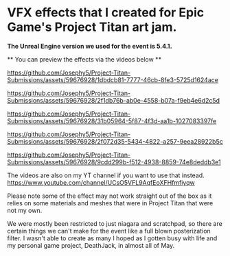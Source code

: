 # VFX effects that I created for Epic Game's Project Titan art jam. #

**The Unreal Engine version we used for the event is 5.4.1.**

** You can preview the effects via the videos below **

https://github.com/Josephy5/Project-Titan-Submissions/assets/59676928/1dbdcb81-7777-46cb-8fe3-5725d1624ace


https://github.com/Josephy5/Project-Titan-Submissions/assets/59676928/2f1db76b-ab0e-4558-b07a-f9eb4e6d2c5d



https://github.com/Josephy5/Project-Titan-Submissions/assets/59676928/31b05964-5f87-4f3d-aa1b-1027083397fe



https://github.com/Josephy5/Project-Titan-Submissions/assets/59676928/2f072d35-5434-4822-a257-9eea28922b5c



https://github.com/Josephy5/Project-Titan-Submissions/assets/59676928/9cdd299b-f512-4938-8859-74e8deddb3e1

The videos are also on my YT channel if you want to use that instead.
https://www.youtube.com/channel/UCsO5VFL9AqfEoXFHfmfiyqw

Please note some of the effect may not work straight out of the box as it relies on some materials and meshes that were in Project Titan that were not my own.

We were mostly been restricted to just niagara and scratchpad, so there are certain things we can't make for the event like a full blown posterization filter.
I wasn't able to create as many I hoped as I gotten busy with life and my personal game project, DeathJack, in almost all of May.
